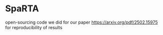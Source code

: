 # SpaRTA
open-sourcing code we did for our paper https://arxiv.org/pdf/2502.15975 for reproducibility of results
